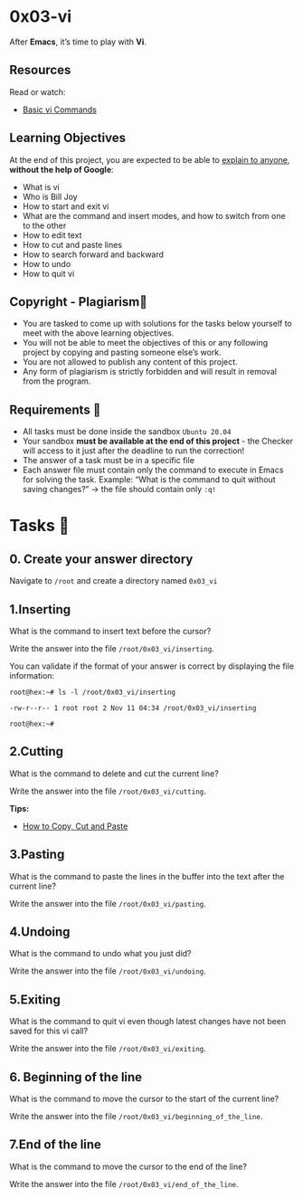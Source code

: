 # 0x03-vi
After **Emacs**, it’s time to play with **Vi**.
## Resources
Read or watch:

- [Basic vi Commands](https://www.cs.colostate.edu/helpdocs/vi.html)

## Learning Objectives
At the end of this project, you are expected to be able to [explain to anyone](https://fs.blog/feynman-learning-technique/?fbclid=IwAR2K5_BGPVo0QjJXkOIIqNsqcXK4lTskPWJvA0asKQIGtCPWaQBdKmj1Ztg), **without the help of Google**:
- What is vi
- Who is Bill Joy
- How to start and exit vi
- What are the command and insert modes, and how to switch from one to the other
- How to edit text
- How to cut and paste lines
- How to search forward and backward
- How to undo
- How to quit vi

## Copyright - Plagiarism:stop_sign:
- You are tasked to come up with solutions for the tasks below yourself to meet with the above learning objectives.
- You will not be able to meet the objectives of this or any following project by copying and pasting someone else’s work.
- You are not allowed to publish any content of this project.
- Any form of plagiarism is strictly forbidden and will result in removal from the program.

## Requirements :bookmark:
- All tasks must be done inside the sandbox `Ubuntu 20.04`
- Your sandbox **must be available at the end of this project** - the Checker will access to it just after the deadline to run the correction!
- The answer of a task must be in a specific file
- Each answer file must contain only the command to execute in Emacs for solving the task. Example: “What is the command to quit without saving changes?” -> the file should contain only `:q!`

# Tasks :scroll:
## 0. Create your answer directory
Navigate to `/root` and create a directory named `0x03_vi`
## 1.Inserting
What is the command to insert text before the cursor?

Write the answer into the file `/root/0x03_vi/inserting`.

You can validate if the format of your answer is correct by displaying the file information:
~~~~
root@hex:~# ls -l /root/0x03_vi/inserting

-rw-r--r-- 1 root root 2 Nov 11 04:34 /root/0x03_vi/inserting

root@hex:~#
~~~~
## 2.Cutting
What is the command to delete and cut the current line?

Write the answer into the file `/root/0x03_vi/cutting`.

**Tips:**

- [How to Copy, Cut and Paste](https://linuxize.com/post/how-to-copy-cut-paste-in-vim/)
## 3.Pasting
What is the command to paste the lines in the buffer into the text after the current line?

Write the answer into the file `/root/0x03_vi/pasting`.

## 4.Undoing
What is the command to undo what you just did?

Write the answer into the file `/root/0x03_vi/undoing`.

## 5.Exiting
What is the command to quit vi even though latest changes have not been saved for this vi call?

Write the answer into the file `/root/0x03_vi/exiting`.

## 6. Beginning of the line
What is the command to move the cursor to the start of the current line?

Write the answer into the file `/root/0x03_vi/beginning_of_the_line`.

## 7.End of the line
What is the command to move the cursor to the end of the line?

Write the answer into the file `/root/0x03_vi/end_of_the_line`.

